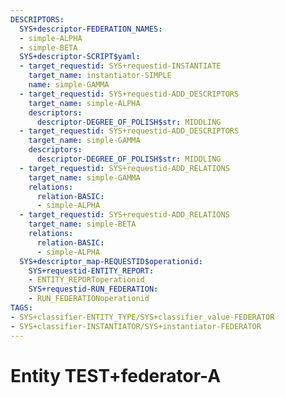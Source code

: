 ```yaml
---
DESCRIPTORS:
  SYS+descriptor-FEDERATION_NAMES:
  - simple-ALPHA
  - simple-BETA
  SYS+descriptor-SCRIPT$yaml:
  - target_requestid: SYS+requestid-INSTANTIATE
    target_name: instantiator-SIMPLE
    name: simple-GAMMA
  - target_requestid: SYS+requestid-ADD_DESCRIPTORS
    target_name: simple-ALPHA
    descriptors:
      descriptor-DEGREE_OF_POLISH$str: MIDDLING
  - target_requestid: SYS+requestid-ADD_DESCRIPTORS
    target_name: simple-GAMMA
    descriptors:
      descriptor-DEGREE_OF_POLISH$str: MIDDLING
  - target_requestid: SYS+requestid-ADD_RELATIONS
    target_name: simple-GAMMA
    relations:
      relation-BASIC:
      - simple-ALPHA
  - target_requestid: SYS+requestid-ADD_RELATIONS
    target_name: simple-BETA
    relations:
      relation-BASIC:
      - simple-ALPHA
  SYS+descriptor_map-REQUESTID$operationid:
    SYS+requestid-ENTITY_REPORT:
    - ENTITY_REPORToperationid
    SYS+requestid-RUN_FEDERATION:
    - RUN_FEDERATIONoperationid
TAGS:
- SYS+classifier-ENTITY_TYPE/SYS+classifier_value-FEDERATOR
- SYS+classifier-INSTANTIATOR/SYS+instantiator-FEDERATOR
---
```

# Entity TEST+federator-A

